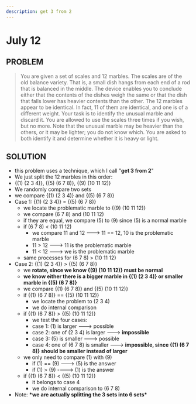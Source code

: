 ```yaml
---
description: get 3 from 2
---
```


# July 12

## PROBLEM

> You are given a set of scales and 12 marbles. The scales are of the old balance variety. That is, a small dish hangs from each end of a rod that is balanced in the middle. The device enables you to conclude either that the contents of the dishes weigh the same or that the dish that falls lower has heavier contents than the other. The 12 marbles appear to be identical. In fact, 11 of them are identical, and one is of a different weight. Your task is to identify the unusual marble and discard it. You are allowed to use the scales three times if you wish, but no more. Note that the unusual marble may be heavier than the others, or it may be lighter; you do not know which. You are asked to both identify it and determine whether it is heavy or light.

## SOLUTION

* this problem uses a technique, which I call "**get 3 from 2**"
* We just split the 12 marbles in this order:
* {(1) (2 3 4)}, {(5) (6 7 8)}, {(9) (10 11 12)}&#x20;
* We randomly compare two sets
* we compare {(1) (2 3 4)} and {(5) (6 7 8)}
* Case 1: {(1) (2 3 4)} = {(5) (6 7 8)}
  * we locate the problematic marble to {(9) (10 11 12)}&#x20;
  * we compare (6 7 8) and (10 11 12)
  * if they are equal, we compare (5) to (9) since (5) is a normal marble
  * if (6 7 8) < (10 11 12)
    * we compare 11 and 12 ---> 11 == 12, 10 is the problematic marble
    * 11 > 12 ---> 11 is the problematic marble
    * 11 < 12 ---> we is the problematic marble
  * same processes for (6 7 8) > (10 11 12)
* Case 2: {(1) (2 3 4)} > {(5) (6 7 8)}
  * we **rotate, since we know {(9) (10 11 12)}  must be normal**
  * **we know either there is a bigger marble in {(1) (2 3 4)} or smaller marble in {(5) (6 7 8)}**
  * we compare {(1) (6 7 8)} and {(5) (10 11 12)}
  * if {(1) (6 7 8)} == {(5) (10 11 12)}
    * we locate the problem to (2 3 4)
    * we do internal comparison
  * if {(1) (6 7 8)} > {(5) (10 11 12)}
    * we test the four cases:
    * case 1: (1) is larger ---> possible
    * case 2: one of (2 3 4) is larger ---> **impossible**
    * case 3: (5) is smaller ---> possible
    * case 4: one of (6 7 8) is smaller ---> **impossible, since {(1) (6 7 8)}  should be smaller instead of larger**
  * we only need to compare (1) with (9)
    * if (1) == (9) ---> (5) is the answer
    * if (1) > (9) ----> (1) is the answer
  * if {(1) (6 7 8)} < {(5) (10 11 12)}
    * it belongs to case 4
    * we do internal comparison to (6 7 8)
* Note: **\*we are actually splitting the 3 sets into 6 sets\***
